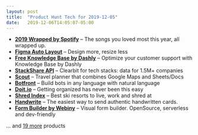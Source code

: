 ```yaml
---
layout: post
title:  "Product Hunt Tech for 2019-12-05"
date:   2019-12-06T14:05:07-05:00
---
```


* **[2019 Wrapped by Spotify](https://www.producthunt.com/posts/2019-wrapped-by-spotify?utm_campaign=producthunt-api&utm_medium=api&utm_source=Application%3A+Daily+Digest+RSS+%28ID%3A+3202%29)** – The songs you loved most this year, all wrapped up.
* **[Figma Auto Layout](https://www.producthunt.com/posts/figma-auto-layout?utm_campaign=producthunt-api&utm_medium=api&utm_source=Application%3A+Daily+Digest+RSS+%28ID%3A+3202%29)** – Design more, resize less
* **[Free Knowledge Base by Dashly](https://www.producthunt.com/posts/free-knowledge-base-by-dashly?utm_campaign=producthunt-api&utm_medium=api&utm_source=Application%3A+Daily+Digest+RSS+%28ID%3A+3202%29)** – Optimize your customer support with Knowledge Base by Dashly
* **[StackShare API](https://www.producthunt.com/posts/stackshare-api?utm_campaign=producthunt-api&utm_medium=api&utm_source=Application%3A+Daily+Digest+RSS+%28ID%3A+3202%29)** – Clearbit for tech stacks: data for 1.5M+ companies
* **[Scout](https://www.producthunt.com/posts/scout-12059241-2c47-4c27-96dd-47095d15cd94?utm_campaign=producthunt-api&utm_medium=api&utm_source=Application%3A+Daily+Digest+RSS+%28ID%3A+3202%29)** – Travel planner that combines Google Maps and Sheets/Docs
* **[Botfront](https://www.producthunt.com/posts/botfront?utm_campaign=producthunt-api&utm_medium=api&utm_source=Application%3A+Daily+Digest+RSS+%28ID%3A+3202%29)** – Build bots in any language with natural language
* **[Doit.io](https://www.producthunt.com/posts/doit-io?utm_campaign=producthunt-api&utm_medium=api&utm_source=Application%3A+Daily+Digest+RSS+%28ID%3A+3202%29)** – Getting organized has never been this easy
* **[Shred Index](https://www.producthunt.com/posts/shred-index?utm_campaign=producthunt-api&utm_medium=api&utm_source=Application%3A+Daily+Digest+RSS+%28ID%3A+3202%29)** – Best ski resorts to live, work and shred at
* **[Handwrite](https://www.producthunt.com/posts/handwrite?utm_campaign=producthunt-api&utm_medium=api&utm_source=Application%3A+Daily+Digest+RSS+%28ID%3A+3202%29)** – The easiest way to send authentic handwritten cards.
* **[Form Builder by Webiny](https://www.producthunt.com/posts/form-builder-by-webiny?utm_campaign=producthunt-api&utm_medium=api&utm_source=Application%3A+Daily+Digest+RSS+%28ID%3A+3202%29)** – Visual form builder. OpenSource, serverless and dev-friendly

… and [19 more](https://www.producthunt.com/tech) products